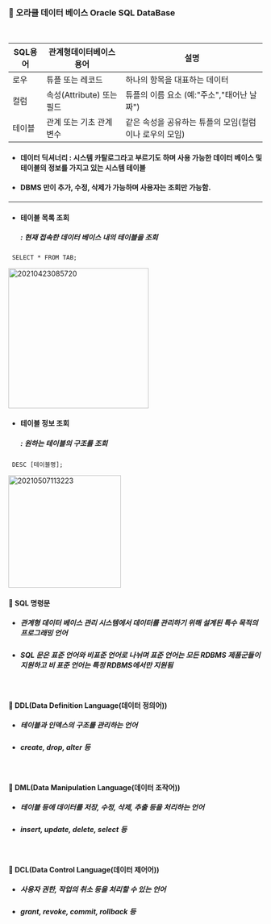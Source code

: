 ###  :pushpin: 오라클 데이터 베이스 Oracle SQL DataBase

<br>

SQL용어 | 관계형데이터베이스용어 | 설명 
 -- | -- | --
 로우 | 튜플 또는 레코드 | 하나의 항목을 대표하는 데이터
 컬럼 | 속성(Attribute) 또는 필드 | 튜플의 이름 요소 (예:"주소","태어난 날짜")
 테이블 |관계 또는 기초 관계 변수 | 같은 속성을 공유하는 튜플의 모임(컬럼이나 로우의 모임)
* #### 데이터 딕셔너리 : 시스템 카탈로그라고 부르기도 하며 사용 가능한 데이터 베이스 및 테이블의 정보를 가지고 있는 시스템 테이블
* #### DBMS 만이 추가, 수정, 삭제가 가능하며 사용자는 조회만 가능함.

-----------

* #### 테이블 목록 조회 
  #####  : 현재 접속한 데이터 베이스 내의 테이블을 조회
```
 SELECT * FROM TAB;
```
<img width="278" alt="20210423085720" src="https://user-images.githubusercontent.com/74708028/117389835-fab9d480-af27-11eb-81e7-30187f89ee24.png">

<br>

* #### 테이블 정보 조회 
  #####  : 원하는 테이블의 구조를 조회
```
 DESC [테이블명];
```
<img width="223" alt="20210507113223" src="https://user-images.githubusercontent.com/74708028/117389841-fdb4c500-af27-11eb-9df1-bb13345bf66c.png">


<br>

#### :round_pushpin: SQL 명령문
* ##### 관계형 데이터 베이스 관리 시스템에서 데이터를 관리하기 위해 설계된 특수 목적의 프로그래밍 언어
* ##### SQL 문은 표준 언어와 비표준 언어로 나뉘며 표준 언어는 모든 RDBMS 제품군들이 지원하고 비 표준 언어는 특정 RDBMS에서만 지원됨

<br>

#### :triangular_flag_on_post: DDL(Data Definition Language(데이터 정의어))
* ##### 테이블과 인덱스의 구조를 관리하는 언어
* ##### create, drop, alter 등

<br>

#### :triangular_flag_on_post: DML(Data Manipulation Language(데이터 조작어))
* ##### 테이블 등에 데이터를 저장, 수정, 삭제, 추출 등을 처리하는 언어
* ##### insert, update, delete, select 등

<br>

#### :triangular_flag_on_post: DCL(Data Control Language(데이터 제어어))
* ##### 사용자 권한, 작업의 취소 등을 처리할 수 있는 언어 
* ##### grant, revoke, commit, rollback 등
